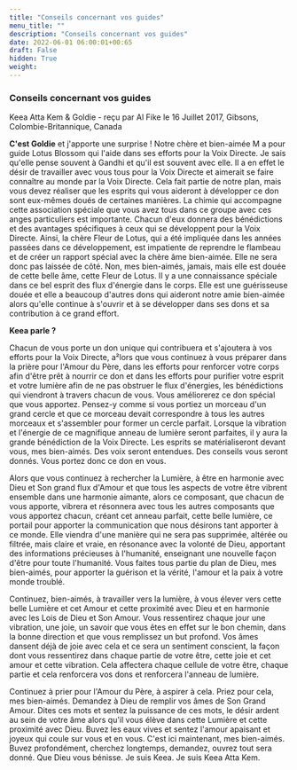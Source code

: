 ```yaml
---
title: "Conseils concernant vos guides"
menu_title: ""
description: "Conseils concernant vos guides"
date: 2022-06-01 06:00:01+00:65
draft: False
hidden: True
weight:
---
```

### Conseils concernant vos guides

Keea Atta Kem & Goldie - reçu par Al Fike le 16 Juillet 2017, Gibsons, Colombie-Britannique, Canada

**C'est Goldie** et j'apporte une surprise ! Notre chère et bien-aimée M a pour guide Lotus Blossom qui l'aide dans ses efforts pour la Voix Directe. Je sais qu'elle pense souvent à Gandhi et qu'il est souvent avec elle. Il a en effet le désir de travailler avec vous tous pour la Voix Directe et aimerait se faire connaître au monde par la Voix Directe. Cela fait partie de notre plan, mais vous devez réaliser que les esprits qui vous aideront à développer ce don sont eux-mêmes doués de certaines manières. La chimie qui accompagne cette association spéciale que vous avez tous dans ce groupe avec ces anges particuliers est importante. Chacun d'eux donnera des bénédictions et des avantages spécifiques à ceux qui se développent pour la Voix Directe. Ainsi, la chère Fleur de Lotus, qui a été impliquée dans les années passées dans ce développement, est impatiente de reprendre le flambeau et de créer un rapport spécial avec la chère âme bien-aimée. Elle ne sera donc pas laissée de côté. Non, mes bien-aimés, jamais, mais elle est douée de cette belle âme, cette Fleur de Lotus. Il y a une connaissance spéciale dans ce bel esprit des flux d'énergie dans le corps. Elle est une guérisseuse douée et elle a beaucoup d'autres dons qui aideront notre amie bien-aimée alors qu'elle continue à s'ouvrir et à se développer dans ses dons et sa contribution à ce grand effort.

**Keea parle ?**

Chacun de vous porte un don unique qui contribuera et s'ajoutera à vos efforts pour la Voix Directe, a²lors que vous continuez à vous préparer dans la prière pour l'Amour du Père, dans les efforts pour renforcer votre corps afin d'être prêt à nourrir ce don et dans les efforts pour purifier votre esprit et votre lumière afin de ne pas obstruer le flux d'énergies, les bénédictions qui viendront à travers chacun de vous. Vous améliorerez ce don spécial que vous apportez. Pensez-y comme si vous portiez un morceau d'un grand cercle et que ce morceau devait correspondre à tous les autres morceaux et s'assembler pour former un cercle parfait. Lorsque la vibration et l'énergie de ce magnifique anneau de lumière seront parfaites, il y aura la grande bénédiction de la Voix Directe. Les esprits se matérialiseront devant vous, mes bien-aimés. Des voix seront entendues. Des conseils vous seront donnés. Vous portez donc ce don en vous.

Alors que vous continuez à rechercher la Lumière, à être en harmonie avec Dieu et Son grand flux d'Amour et que tous les aspects de votre être vibrent ensemble dans une harmonie aimante, alors ce composant, que chacun de vous apporte, vibrera et résonnera avec tous les autres composants que vous apportez chacun, créant cet anneau parfait, cette belle lumière, ce portail pour apporter la communication que nous désirons tant apporter à ce monde. Elle viendra d'une manière qui ne sera pas supprimée, altérée ou filtrée, mais claire et vraie, en résonance avec la volonté de Dieu, apportant des informations précieuses à l'humanité, enseignant une nouvelle façon d'être pour toute l'humanité. Vous faites tous partie du plan de Dieu, mes bien-aimés, pour apporter la guérison et la vérité, l'amour et la paix à votre monde troublé.

Continuez, bien-aimés, à travailler vers la lumière, à vous élever vers cette belle Lumière et cet Amour et cette proximité avec Dieu et en harmonie avec les Lois de Dieu et Son Amour. Vous ressentirez chaque jour une vibration, une joie, un savoir que vous êtes en effet sur le bon chemin, dans la bonne direction et que vous remplissez un but profond. Vos âmes dansent déjà de joie avec cela et ce sera un sentiment conscient, la façon dont vous ressentirez dans chaque partie de votre être, cette joie et cet amour et cette vibration. Cela affectera chaque cellule de votre être, chaque partie et cela renforcera vos dons et renforcera l'anneau de lumière.

Continuez à prier pour l'Amour du Père, à aspirer à cela. Priez pour cela, mes bien-aimés. Demandez à Dieu de remplir vos âmes de Son Grand Amour. Dites ces mots et sentez la puissance de ces mots, le désir ardent au sein de votre âme alors qu'il vous élève dans cette Lumière et cette proximité avec Dieu. Buvez les eaux vives et sentez l'amour apaisant et joyeux qui coule sur vous et en vous. C'est ici maintenant, mes bien-aimés. Buvez profondément, cherchez longtemps, demandez, ouvrez tout sera donné. Que Dieu vous bénisse. Je suis Keea. Je suis Keea Atta Kem.
